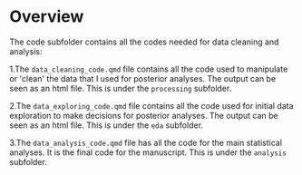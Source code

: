 # Overview

The code subfolder contains all the codes needed for data cleaning and analysis:

1.The `data_cleaning_code.qmd` file contains all the code used to manipulate or 'clean' the data that I used for posterior analyses. The output can be seen as an html file. This is under the `processing` subfolder.

2.The `data_exploring_code.qmd` file contains all the code used for initial data exploration to make decisions for posterior analyses. The output can be seen as an html file. This is under the `eda` subfolder.

3.The `data_analysis_code.qmd` file has all the code for the main statistical analyses. It is the final code for the manuscript. This is under the `analysis` subfolder.





